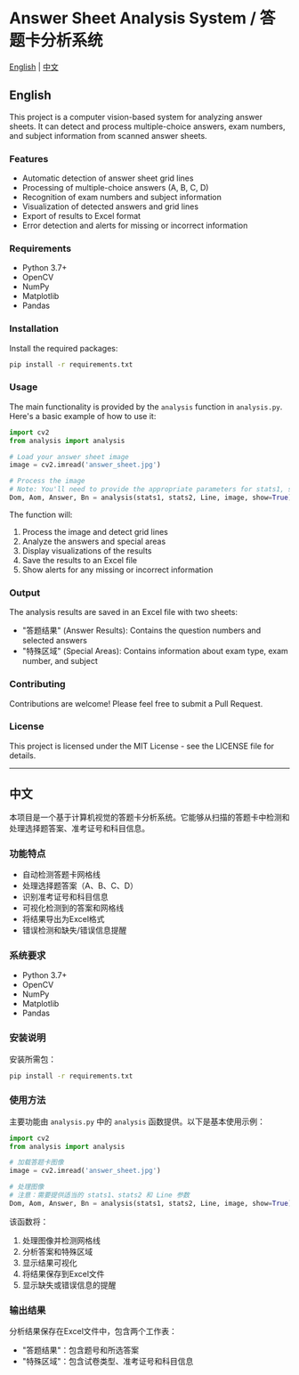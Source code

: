 # Answer Sheet Analysis System / 答题卡分析系统

[English](#english) | [中文](#chinese)

<a name="english"></a>
## English

This project is a computer vision-based system for analyzing answer sheets. It can detect and process multiple-choice answers, exam numbers, and subject information from scanned answer sheets.

### Features

- Automatic detection of answer sheet grid lines
- Processing of multiple-choice answers (A, B, C, D)
- Recognition of exam numbers and subject information
- Visualization of detected answers and grid lines
- Export of results to Excel format
- Error detection and alerts for missing or incorrect information

### Requirements

- Python 3.7+
- OpenCV
- NumPy
- Matplotlib
- Pandas

### Installation

Install the required packages:
```bash
pip install -r requirements.txt
```

### Usage

The main functionality is provided by the `analysis` function in `analysis.py`. Here's a basic example of how to use it:

```python
import cv2
from analysis import analysis

# Load your answer sheet image
image = cv2.imread('answer_sheet.jpg')

# Process the image
# Note: You'll need to provide the appropriate parameters for stats1, stats2, and Line
Dom, Aom, Answer, Bn = analysis(stats1, stats2, Line, image, show=True)
```

The function will:
1. Process the image and detect grid lines
2. Analyze the answers and special areas
3. Display visualizations of the results
4. Save the results to an Excel file
5. Show alerts for any missing or incorrect information

### Output

The analysis results are saved in an Excel file with two sheets:
- "答题结果" (Answer Results): Contains the question numbers and selected answers
- "特殊区域" (Special Areas): Contains information about exam type, exam number, and subject

### Contributing

Contributions are welcome! Please feel free to submit a Pull Request.

### License

This project is licensed under the MIT License - see the LICENSE file for details.

---

<a name="chinese"></a>
## 中文

本项目是一个基于计算机视觉的答题卡分析系统。它能够从扫描的答题卡中检测和处理选择题答案、准考证号和科目信息。

### 功能特点

- 自动检测答题卡网格线
- 处理选择题答案（A、B、C、D）
- 识别准考证号和科目信息
- 可视化检测到的答案和网格线
- 将结果导出为Excel格式
- 错误检测和缺失/错误信息提醒

### 系统要求

- Python 3.7+
- OpenCV
- NumPy
- Matplotlib
- Pandas

### 安装说明

安装所需包：
```bash
pip install -r requirements.txt
```

### 使用方法

主要功能由 `analysis.py` 中的 `analysis` 函数提供。以下是基本使用示例：

```python
import cv2
from analysis import analysis

# 加载答题卡图像
image = cv2.imread('answer_sheet.jpg')

# 处理图像
# 注意：需要提供适当的 stats1、stats2 和 Line 参数
Dom, Aom, Answer, Bn = analysis(stats1, stats2, Line, image, show=True)
```

该函数将：
1. 处理图像并检测网格线
2. 分析答案和特殊区域
3. 显示结果可视化
4. 将结果保存到Excel文件
5. 显示缺失或错误信息的提醒

### 输出结果

分析结果保存在Excel文件中，包含两个工作表：
- "答题结果"：包含题号和所选答案
- "特殊区域"：包含试卷类型、准考证号和科目信息
